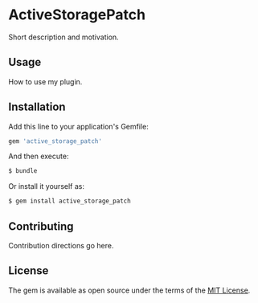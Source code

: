 # ActiveStoragePatch
Short description and motivation.

## Usage
How to use my plugin.

## Installation
Add this line to your application's Gemfile:

```ruby
gem 'active_storage_patch'
```

And then execute:
```bash
$ bundle
```

Or install it yourself as:
```bash
$ gem install active_storage_patch
```

## Contributing
Contribution directions go here.

## License
The gem is available as open source under the terms of the [MIT License](https://opensource.org/licenses/MIT).
